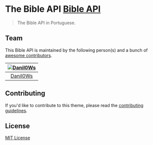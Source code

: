 # The Bible API [Bible API](http://api-bible.io)

> The Bible API in Portuguese.

## Team

This Bible API is maintained by the following person(s) and a bunch of [awesome contributors](https://github.com/danil0ws/api-bible/graphs/contributors).

[![Danil0Ws](https://avatars.githubusercontent.com/u/26333326?v=4&s=70)](https://github.com/danilo0ws) |
:---: |
[Danil0Ws](https://github.com/Danil0Ws) |

## Contributing

If you'd like to contribute to this theme, please read the [contributing guidelines](./.github/CONTRIBUTING.md).

## License

[MIT License](./LICENSE)
